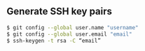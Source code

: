 ## Generate SSH key pairs
```bash
$ git config --global user.name "username"
$ git config --global user.email "email"
$ ssh-keygen -t rsa -C “email”
```

